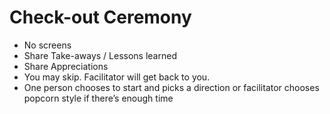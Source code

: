 # Check-out Ceremony

- No screens
- Share Take-aways / Lessons learned
- Share Appreciations
- You may skip. Facilitator will get back to you.
- One person chooses to start and picks a direction or facilitator chooses popcorn style if there’s enough time
